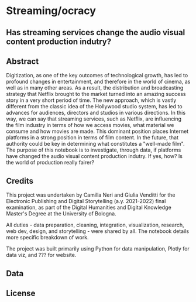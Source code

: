 # Streaming/ocracy
## Has streaming services change the audio visual content production indutry?

## Abstract 

Digitization, as one of the key outcomes of technological growth, has led to profound changes in entertainment, and therefore in the world of cinema, as well as in many other areas. As a result, the distribution and broadcasting strategy that Netflix brought to the market turned into an amazing success story in a very short period of time.
The new approach, which is vastly different from the classic idea of ​​the Hollywood studio system, has led to advances for audiences, directors and studios in various directions. In this way, we can say that streaming services, such as Netflix, are influencing the film industry in terms of how we access movies, what material we consume and how movies are made. This dominant position places Internet platforms in a strong position in terms of film content. In the future, that authority could be key in determining what constitutes a "well-made film".
The purpose of this notebook is to investigate, through data, if platforms have changed the audio visual content production indutry. If yes, how? Is the world of production really fairer? 

## Credits

This project was undertaken by Camilla Neri and Giulia Venditti for the Electronic Publishing and Digital Storytelling (a.y. 2021-2022) final examination, as part of the Digital Humanities and Digital Knowledge Master's Degree at the University of Bologna. 

All duties - data preparation, cleaning, integration, visualization, research, web dev, design, and storytelling - were shared by all. The notebook details more specific breakdown of work.

The project was built primarily using Python for data manipulation, Plotly for data viz, and ??? for website.

## Data

## License

